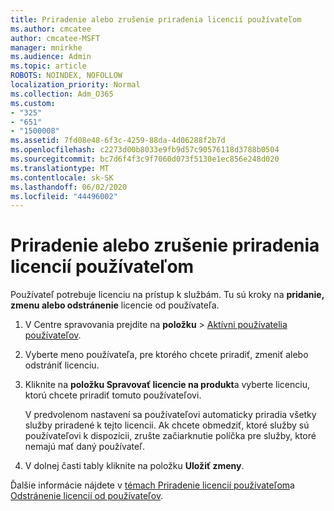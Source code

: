 ```yaml
---
title: Priradenie alebo zrušenie priradenia licencií používateľom
ms.author: cmcatee
author: cmcatee-MSFT
manager: mnirkhe
ms.audience: Admin
ms.topic: article
ROBOTS: NOINDEX, NOFOLLOW
localization_priority: Normal
ms.collection: Adm_O365
ms.custom:
- "325"
- "651"
- "1500008"
ms.assetid: 7fd08e48-6f3c-4259-88da-4d06288f2b7d
ms.openlocfilehash: c2273d00b8033e9fb9d57c90576118d3788b0504
ms.sourcegitcommit: bc7d6f4f3c9f7060d073f5130e1ec856e248d020
ms.translationtype: MT
ms.contentlocale: sk-SK
ms.lasthandoff: 06/02/2020
ms.locfileid: "44496002"
---
```

# <a name="assign-or-unassign-licenses-to-users"></a>Priradenie alebo zrušenie priradenia licencií používateľom

Používateľ potrebuje licenciu na prístup k službám. Tu sú kroky na **pridanie, zmenu alebo odstránenie** licencie od používateľa.
  
1. V Centre spravovania prejdite na **položku** \> [Aktívni používatelia používateľov](https://go.microsoft.com/fwlink/p/?linkid=834822).

2. Vyberte meno používateľa, pre ktorého chcete priradiť, zmeniť alebo odstrániť licenciu.

3. Kliknite na **položku Spravovať licencie na produkt**a vyberte licenciu, ktorú chcete priradiť tomuto používateľovi.

    V predvolenom nastavení sa používateľovi automaticky priradia všetky služby priradené k tejto licencii. Ak chcete obmedziť, ktoré služby sú používateľovi k dispozícii, zrušte začiarknutie políčka pre služby, ktoré nemajú mať daný používateľ.

4. V dolnej časti tably kliknite na položku **Uložiť zmeny**.

Ďalšie informácie nájdete v [témach Priradenie licencií používateľom](https://docs.microsoft.com/microsoft-365/admin/add-users/add-users)a [Odstránenie licencií od používateľov](https://docs.microsoft.com/microsoft-365/admin/add-users/delete-a-user).